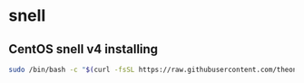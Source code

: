 # snell

## CentOS snell v4 installing

```bash
sudo /bin/bash -c "$(curl -fsSL https://raw.githubusercontent.com/theoneVincent/snell/main/script.sh?token=GHSAT0AAAAAAB3Q7QSOHKNJO3CUOA5VK6SUY35QRCA)"
```
